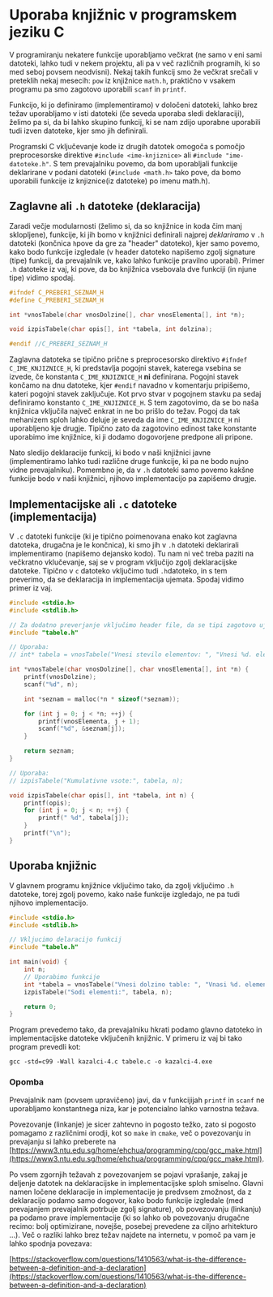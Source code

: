 # Uporaba knjižnic v programskem jeziku C

V programiranju nekatere funkcije uporabljamo večkrat (ne samo v eni sami datoteki, lahko tudi v nekem projektu, ali 
pa v več različnih programih, ki so med seboj povsem neodvisni). Nekaj takih funkcij smo že večkrat srečali v preteklih 
nekaj mesecih: `pow` iz knjižnice `math.h`, praktično v vsakem programu pa smo zagotovo uporabili `scanf` in `printf`.

Funkcijo, ki jo definiramo (implementiramo) v določeni datoteki, lahko brez težav uporabljamo v isti datoteki 
(če seveda uporaba sledi deklaraciji), želimo pa si, da bi lahko skupino funkcij, ki se nam zdijo uporabne uporabili 
tudi izven datoteke, kjer smo jih definirali.

Programski C vključevanje kode iz drugih datotek omogoča s pomočjo preprocesorske direktive 
`#include <ime-knjiznice>` ali `#include "ime-datoteke.h"`. S tem prevajalniku povemo, da bom uporabljali funkcije 
deklarirane v podani datoteki (`#include <math.h>` tako pove, da bomo uporabili funkcije iz knjiznice(iz datoteke) po 
imenu math.h).

## Zaglavne ali ``.h`` datoteke (deklaracija)


Zaradi večje modularnosti (želimo si, da so knjižnice in koda čim manj sklopljene), funkcije, ki jih bomo v knjižnici 
definirali najprej _deklariramo_ v `.h` datoteki (končnica `h`pove da gre za "header" datoteko), kjer samo povemo, kako 
bodo funkcije izgledale (v header datoteko napišemo zgolj signature (tipe) funkcij, da prevajalnik ve, kako lahko 
funkcije pravilno uporabi). Primer `.h` datoteke iz vaj, ki pove, da bo knjižnica vsebovala dve funkciji (in njune tipe) vidimo 
spodaj.


```c
#ifndef C_PREBERI_SEZNAM_H
#define C_PREBERI_SEZNAM_H

int *vnosTabele(char vnosDolzine[], char vnosElementa[], int *n);

void izpisTabele(char opis[], int *tabela, int dolzina);

#endif //C_PREBERI_SEZNAM_H

```

Zaglavna datoteka se tipično prične s preprocesorsko direktivo `#ifndef C_IME_KNJIZNICE_H`, ki predstavlja pogojni 
stavek, katerega vsebina se izvede, če konstanta `C_IME_KNJIZNICE_H` **ni** definirana. Pogojni stavek končamo na dnu 
datoteke, kjer `#endif` navadno v komentarju pripišemo, kateri pogojni stavek zaključuje. Kot prvo stvar v pogojnem 
stavku pa sedaj definiramo konstanto `C_IME_KNJIZNICE_H`. S tem zagotovimo, da se bo naša knjižnica vključila največ 
enkrat in ne bo prišlo do težav. Pogoj da tak mehanizem sploh lahko deluje je seveda da ime ``C_IME_KNJIZNICE_H`` ni 
uporabljeno kje drugje. Tipično zato da zagotovino edinost take konstante uporabimo ime knjižnice, ki ji dodamo 
dogovorjene predpone ali pripone.

Nato sledijo deklaracije funkcij, ki bodo v naši knjižnici javne (implementiramo lahko tudi različne druge funkcije, 
ki pa ne bodo nujno vidne prevajalniku). Pomembno je, da v `.h` datoteki samo povemo kakšne funkcije bodo v naši 
knjižnici, njihovo implementacijo pa zapišemo drugje.

## Implementacijske ali `.c` datoteke (implementacija)

V `.c` datoteki funkcije (ki je tipično poimenovana enako kot zaglavna datoteka, drugačna je le končnica), ki smo jih v `.h` datoteki deklarirali implementiramo (napišemo dejansko kodo). Tu nam ni več treba paziti na 
večkratno vklučevanje, saj se v program vključijo zgolj deklaracijske datoteke. Tipično v ``c`` datoteko vključimo tudi 
``.h``datoteko, in s tem preverimo, da se deklaracija in implementacija ujemata. Spodaj vidimo primer iz vaj.

```c
#include <stdio.h>
#include <stdlib.h>

// Za dodatno preverjanje vključimo header file, da se tipi zagotovo ujemajo
#include "tabele.h"

// Uporaba:
// int* tabela = vnosTabele("Vnesi stevilo elementov: ", "Vnesi %d. element tabele: ", &n);

int *vnosTabele(char vnosDolzine[], char vnosElementa[], int *n) {
    printf(vnosDolzine);
    scanf("%d", n);

    int *seznam = malloc(*n * sizeof(*seznam));

    for (int j = 0; j < *n; ++j) {
        printf(vnosElementa, j + 1);
        scanf("%d", &seznam[j]);
    }

    return seznam;
}

// Uporaba:
// izpisTabele("Kumulativne vsote:", tabela, n);

void izpisTabele(char opis[], int *tabela, int n) {
    printf(opis);
    for (int j = 0; j < n; ++j) {
        printf(" %d", tabela[j]);
    }
    printf("\n");
}

```


## Uporaba knjižnic

V glavnem programu knjižnice vključimo tako, da zgolj vključimo ``.h`` datoteke, torej zgolj povemo, kako naše funkcije 
izgledajo, ne pa tudi njihovo implementacijo.

```c
#include <stdio.h>
#include <stdlib.h>

// Vkljucimo delaracijo funkcij
#include "tabele.h"

int main(void) {
    int n;
    // Uporabimo funkcije
    int *tabela = vnosTabele("Vnesi dolzino table: ", "Vnasi %d. element tabele: ", &n);
    izpisTabele("Sodi elementi:", tabela, n);

    return 0;
}
```

Program prevedemo tako, da prevajalniku hkrati podamo glavno datoteko in implementacijske datoteke vključenih knjižnic.
V primeru iz vaj bi tako program prevedli kot: 

```gcc -std=c99 -Wall kazalci-4.c tabele.c -o kazalci-4.exe```

### Opomba
Prevajalnik nam (povsem upravičeno) javi, da v funkcijijah ```printf``` in ``scanf`` ne uporabljamo konstantnega niza, 
kar je potencialno lahko varnostna težava.

Povezovanje (linkanje) je sicer zahtevno in pogosto težko, zato si pogosto pomagamo z različnimi orodji, kot so 
```make``` in ``cmake``, več o povezovanju in prevajanju si lahko preberete na [https://www3.ntu.edu.sg/home/ehchua/programming/cpp/gcc_make.html](https://www3.ntu.edu.sg/home/ehchua/programming/cpp/gcc_make.html).

Po vsem zgornjih težavah z povezovanjem se pojavi vprašanje, zakaj je deljenje datotek na deklaracijske in 
implementacijske sploh smiselno. Glavni namen ločene deklaracije in implementacije je predvsem zmožnost, da z 
deklaracijo podamo samo dogovor, kako bodo funkcije izgledale (med prevajanjem prevajalnik potrbuje zgolj signature), 
ob povezovanju (linkanju) pa podamo prave implementacije (ki so lahko ob povezovanju drugačne recimo: bolj optimizirane, 
novejše, posebej prevedene za ciljno arhitekturo ...). Več o razliki lahko brez težav najdete na internetu, v pomoč pa 
vam je lahko spodnja povezava:

[https://stackoverflow.com/questions/1410563/what-is-the-difference-between-a-definition-and-a-declaration](https://stackoverflow.com/questions/1410563/what-is-the-difference-between-a-definition-and-a-declaration)



